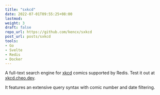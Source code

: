 ```yaml
---
title: "sxkcd"
date: 2022-07-01T09:55:25+08:00
lastmod:
weight: 3
draft: false
repo_url: https://github.com/kencx/sxkcd
post_url: posts/sxkcd
tools:
- Go
- Svelte
- Redis
- Docker
---
```


A full-text search engine for [xkcd](https://xkcd.com) comics supported by
Redis. Test it out at [xkcd.cheo.dev](https://xkcd.cheo.dev).
<!--more-->
It features an extensive query syntax with comic number and date
filtering.
